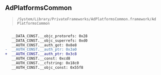 ## AdPlatformsCommon

> `/System/Library/PrivateFrameworks/AdPlatformsCommon.framework/AdPlatformsCommon`

```diff

   __DATA_CONST.__objc_protorefs: 0x28
   __DATA_CONST.__objc_superrefs: 0xd0
   __AUTH_CONST.__auth_got: 0x8e8
-  __AUTH_CONST.__auth_ptr: 0x3a0
+  __AUTH_CONST.__auth_ptr: 0x3c8
   __AUTH_CONST.__const: 0xcd8
   __AUTH_CONST.__cfstring: 0x18c0
   __AUTH_CONST.__objc_const: 0x55f8

```

